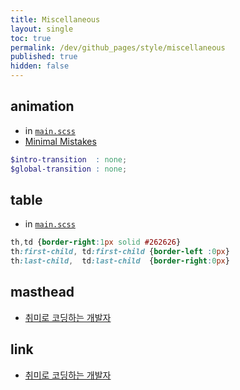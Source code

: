 ```yaml
---
title: Miscellaneous
layout: single
toc: true
permalink: /dev/github_pages/style/miscellaneous
published: true
hidden: false
---
```




## animation

- in [`main.scss`](/dev/github_pages/style/customization#mainscss)
- [Minimal Mistakes](https://mmistakes.github.io/minimal-mistakes/docs/stylesheets/#disabling-animations)

```scss
$intro-transition  : none;
$global-transition : none;
```



## table

- in [`main.scss`](/dev/github_pages/style/customization#mainscss)

```scss
th,td {border-right:1px solid #262626}
th:first-child, td:first-child {border-left :0px}
th:last-child,  td:last-child  {border-right:0px}
```



## masthead

- [취미로 코딩하는 개발자](https://devinlife.com/howto%20github%20pages/github-pages-settings/#2-%EB%A9%94%EB%89%B4%EB%B0%94-%EC%82%AC%EC%9D%B4%EC%A6%88-%EC%A1%B0%EC%A0%95)



## link

- [취미로 코딩하는 개발자](https://devinlife.com/howto%20github%20pages/github-pages-settings/#4-css-a-tag-%ED%95%98%EC%9D%B4%ED%8D%BC%EB%A7%81%ED%81%AC-%EB%B0%91%EC%A4%84-%EC%97%86%EC%95%A0%EA%B8%B0)
